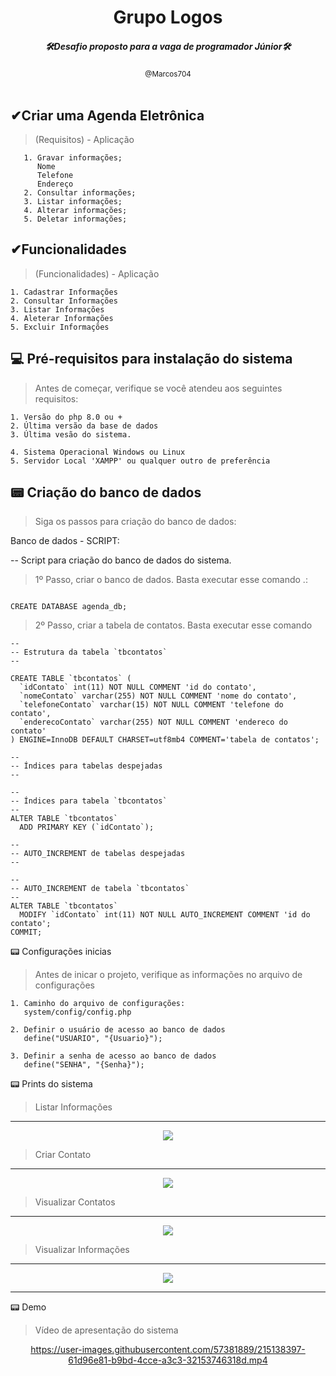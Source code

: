 
<div align="center">
<h1>Grupo Logos</h1>
<h5>🛠Desafio proposto para a vaga de programador Júnior🛠</h5>
<small>@Marcos704</small>
</div>

<br>

## ✔Criar uma Agenda Eletrônica

> (Requisitos) - Aplicação

```
   1. Gravar informações; 
      Nome
      Telefone
      Endereço
   2. Consultar informações;
   3. Listar informações;
   4. Alterar informações;
   5. Deletar informações;
```
## ✔Funcionalidades

> (Funcionalidades) - Aplicação

```
1. Cadastrar Informações
2. Consultar Informações
3. Listar Informações
4. Aleterar Informações
5. Excluir Informações
```
## 💻 Pré-requisitos para instalação do sistema

> Antes de começar, verifique se você atendeu aos seguintes requisitos:
```
1. Versão do php 8.0 ou +
2. Última versão da base de dados
3. Última vesão do sistema.

4. Sistema Operacional Windows ou Linux
5. Servidor Local 'XAMPP' ou qualquer outro de preferência
```

## 📟 Criação do banco de dados

> Siga os passos para criação do banco de dados:

Banco de dados - SCRIPT:

-- Script para criação do banco de dados do sistema.


> 1º Passo, criar o banco de dados. Basta executar esse comando .:
```

CREATE DATABASE agenda_db;

```
> 2º Passo, criar a tabela de contatos. Basta executar esse comando 
```
--
-- Estrutura da tabela `tbcontatos`
--

CREATE TABLE `tbcontatos` (
  `idContato` int(11) NOT NULL COMMENT 'id do contato',
  `nomeContato` varchar(255) NOT NULL COMMENT 'nome do contato',
  `telefoneContato` varchar(15) NOT NULL COMMENT 'telefone do contato',
  `enderecoContato` varchar(255) NOT NULL COMMENT 'endereco do contato'
) ENGINE=InnoDB DEFAULT CHARSET=utf8mb4 COMMENT='tabela de contatos';

--
-- Índices para tabelas despejadas
--

--
-- Índices para tabela `tbcontatos`
--
ALTER TABLE `tbcontatos`
  ADD PRIMARY KEY (`idContato`);

--
-- AUTO_INCREMENT de tabelas despejadas
--

--
-- AUTO_INCREMENT de tabela `tbcontatos`
--
ALTER TABLE `tbcontatos`
  MODIFY `idContato` int(11) NOT NULL AUTO_INCREMENT COMMENT 'id do contato';
COMMIT;

```
📟 Configurações inicias
> Antes de inicar o projeto, verifique as informações no arquivo de configurações
```
1. Caminho do arquivo de configurações:
   system/config/config.php
   
2. Definir o usuário de acesso ao banco de dados
   define("USUARIO", "{Usuario}");
   
3. Definir a senha de acesso ao banco de dados
   define("SENHA", "{Senha}");
```
📟 Prints do sistema
> Listar Informações
<hr>

<div align="center">
<img src="https://i.ibb.co/J7ZzmXt/Screenshot-1.png">
</div>

> Criar Contato
<hr>

<div align="center">
<img src="https://i.ibb.co/rFrKFGj/Screenshot-2.png>">
</div>

> Visualizar Contatos
<hr>

<div align="center">
<img src="https://i.ibb.co/wM4Vt6T/Screenshot-3.png">
</div>

> Visualizar Informações
<hr>

<div align="center">
<img src="https://i.ibb.co/wLvzDD7/Screenshot-4.png">
</div>

<hr>

📟 Demo
> Vídeo de apresentação do sistema

<div align="center">
   
https://user-images.githubusercontent.com/57381889/215138397-61d96e81-b9bd-4cce-a3c3-32153746318d.mp4

</div>

